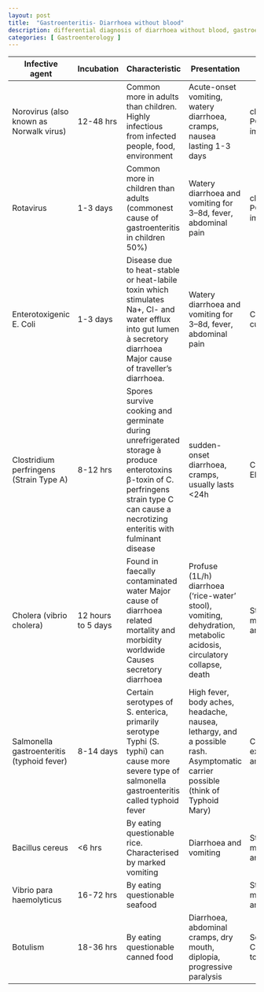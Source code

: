 ```yaml
---
layout: post
title:  "Gastroenteritis- Diarrhoea without blood"
description: differential diagnosis of diarrhoea without blood, gastroenteritis
categories: [ Gastroenterology ]
---
```

|     Infective agent                                  |     Incubation               |     Characteristic                                                                                                                                                                                                      |     Presentation                                                                                                                          |     Diagnosis                                    |     Treatment                                                                                         |
|------------------------------------------------------|------------------------------|-------------------------------------------------------------------------------------------------------------------------------------------------------------------------------------------------------------------------|-------------------------------------------------------------------------------------------------------------------------------------------|--------------------------------------------------|-------------------------------------------------------------------------------------------------------|
|     Norovirus (also known as Norwalk virus)          |     12-48 hrs                |     Common more in adults than children. Highly   infectious from infected people, food, environment                                                                                                                    |     Acute-onset   vomiting, watery diarrhoea, cramps, nausea lasting 1-3 days                                                             |     clinical, stool PCR,   enzyme immunoassay    |     Supportive as self-limiting                                                                       |
|     Rotavirus                                        |     1-3 days                 |     Common more in children than adults   (commonest cause of gastroenteritis in children 50%)                                                                                                                          |     Watery diarrhoea and   vomiting for 3–8d, fever, abdominal pain                                                                       |     clinical, stool PCR,   enzyme immunoassay    |     Supportive as self-limiting, Routine   vaccination in UK                                          |
|     Enterotoxigenic E. Coli                          |     1-3 days                 |     Disease due to   heat-stable or heat-labile toxin which stimulates Na+, Cl- and   water efflux into gut lumen à secretory diarrhoea Major   cause of traveller’s diarrhoea.                                         |     Watery diarrhoea and   vomiting for 3–8d, fever, abdominal pain                                                                       |     Clinical, culture, PCR                       |     Supportive as self-limiting but   antibiotics can have a role in shortening treatment duration    |
|     Clostridium perfringens (Strain Type A)          |     8-12 hrs                 |     Spores survive   cooking and germinate during unrefrigerated storage à produce enterotoxins     β‎-toxin of C. perfringens strain   type C can cause a necrotizing enteritis with fulminant   disease                |     sudden-onset   diarrhoea, cramps, usually lasts <24h                                                                                  |     Clinical, PCR, ELISA                         |     Supportive                                                                                        |
|     Cholera (vibrio cholera)                         |     12 hours to 5 days       |     Found in faecally contaminated water     Major cause of   diarrhoea related mortality and morbidity worldwide      Causes secretory   diarrhoea                                                                     |     Profuse (1L/h)   diarrhoea (‘rice-water’ stool), vomiting,   dehydration, metabolic acidosis, circulatory collapse, death             |     Stool microscopy and culture                 |     Oral rehydration,   Rigler’s lactate, normal saline, electrolytes, zinc in children               |
|     Salmonella gastroenteritis (typhoid   fever)     |     8-14 days                |     Certain serotypes of S.   enterica, primarily serotype Typhi (S. typhi) can cause   more severe type of salmonella gastroenteritis called typhoid fever                                                             |     High fever, body   aches, headache, nausea, lethargy, and a possible rash. Asymptomatic carrier   possible (think of Typhoid Mary)    |     Clinical examination and culture             |     Ciprofloxacin                                                                                     |
|     Bacillus cereus                                  |     <6 hrs                   |     By eating   questionable rice. Characterised by marked vomiting                                                                                                                                                     |     Diarrhoea and   vomiting                                                                                                              |     Stool microscopy and culture                 |     Supportive                                                                                        |
|     Vibrio para     haemolyticus                     |     16-72 hrs                |     By eating   questionable seafood                                                                                                                                                                                    |                                                                                                                                           |     Stool microscopy and culture                 |     Supportive.   Antibiotic has a role                                                               |
|     Botulism                                         |     18-36 hrs                |     By eating   questionable canned food                                                                                                                                                                                |     Diarrhoea, abdominal     cramps, dry mouth,   diplopia, progressive paralysis                                                         |     Serum/faecal C. Bolulinum toxin              |     Manage in ITU with   mechanical ventilation                                                       |